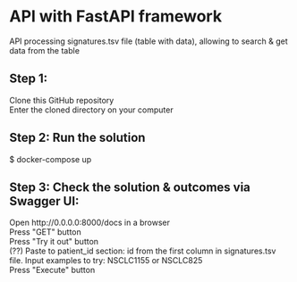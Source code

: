 # API with FastAPI framework
API processing signatures.tsv file (table with data), allowing to search & get data from the table<br>

<h2>Step 1:</h2>
Clone this GitHub repository<br>
Enter the cloned directory on your computer<br>


<h2>Step 2: Run the solution</h2>
$ docker-compose up<br>

<h2>Step 3: Check the solution & outcomes via Swagger UI:</h2>
Open http://0.0.0.0:8000/docs in a browser<br>
Press "GET" button<br>
Press "Try it out" button<br>
(??) Paste to patient_id section: id from the first column in signatures.tsv file. Input examples to try: NSCLC1155 or NSCLC825<br>
Press "Execute" button<br>

